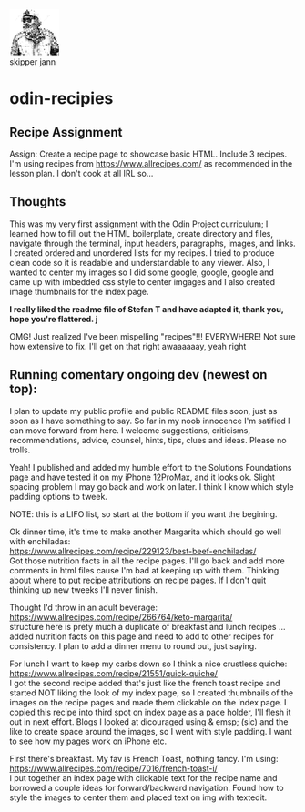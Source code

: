 ![Old Salt](old-salt.png)
<br>skipper jann
# **odin-recipies**

## **Recipe Assignment**
Assign: Create a recipe page to showcase basic HTML. Include 3 recipes. 
I'm using recipes from https://www.allrecipes.com/ as recommended in the lesson plan. I don't cook at all IRL so...

## **Thoughts**
This was my very first assignment with the Odin Project curriculum; I learned how to fill out the HTML boilerplate, create directory and files, navigate through the terminal, input headers, paragraphs, images, and links. I created ordered and unordered lists for my recipes.
I tried to produce clean code so it is readable and understandable to any viewer. Also, I wanted to center my images so I did some google, google, google and came up with imbedded css style to center imgages and I also created image thumbnails for the index page.

 **I really liked the readme file of Stefan T and have adapted it, thank you, hope you're flattered. j**

OMG! Just realized I've been mispelling "recipes"!!! EVERYWHERE! Not sure how extensive to fix. I'll get on that right awaaaaaay, yeah right

## **Running comentary ongoing dev (newest on top):**

I plan to update my public profile and public README files soon, just as soon as I have something to say. So far in my noob innocence I'm satified I can move forward from here. I welcome suggestions, criticisms, recommendations, advice, counsel, hints, tips, clues and ideas. Please no trolls.

Yeah! I published and added my humble effort to the Solutions Foundations page and have tested it on my iPhone 12ProMax, and it looks ok. Slight spacing problem I may go back and work on later. I think I know which style padding options to tweek.

NOTE: this is a LIFO list, so start at the bottom if you want the begining.

Ok dinner time, it's time to make another Margarita which should go well with enchiladas: <br>
https://www.allrecipes.com/recipe/229123/best-beef-enchiladas/  <br>
Got those nutrition facts in all the recipe pages. I'll go back and add more comments in html files cause I'm bad at keeping up with them. Thinking about where to put recipe attributions on recipe pages. If I don't quit thinking up new tweeks I'll never finish.

Thought I'd throw in an adult beverage: <br>
https://www.allrecipes.com/recipe/266764/keto-margarita/ <br>
structure here is prety much a duplicate of breakfast and lunch recipes ... added nutrition facts on this page and need to add to other recipes for consistency. I plan to add a dinner menu to round out, just saying.

For lunch I want to keep my carbs down so I think a nice crustless quiche: <br>
https://www.allrecipes.com/recipe/21551/quick-quiche/ <br>
I got the second recipe added that's just like the french toast recipe and started NOT liking the look of my index page, so I created thumbnails of the images on the recipe pages and made them clickable on the index page. I copied this recipe into third spot on index page as a pace holder, I'll flesh it out in next effort. Blogs I looked at dicouraged using & emsp; (sic) and the like to create space around the images, so I went with style padding. I want to see how my pages work on iPhone etc.

First there's breakfast. My fav is French Toast, nothing fancy. I'm using: <br>
https://www.allrecipes.com/recipe/7016/french-toast-i/ <br>
I put together an index page with clickable text for the recipe name and borrowed a couple ideas for forward/backward navigation. Found how to style the images to center them and placed text on img with textedit.